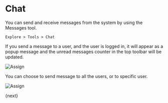 # Chat

You can send and receive messages from the system by using the Messages tool. 

`Explore > Tools > Chat`

If you send a message to a user, and the user is logged in, it will appear as a popup message and the unread messages counter in the top toolbar will be
updated.

<img class="screenshot" alt="Assign" src="/assets/erpnext_docs/assets/img/collaboration-tools/chat-1.png">

You can choose to send message to all the users, or to specific user.

<img class="screenshot" alt="Assign" src="/assets/erpnext_docs/assets/img/collaboration-tools/chat-2.png">

{next}
